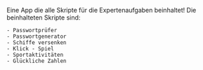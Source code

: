 Eine App die alle Skripte für die Expertenaufgaben beinhaltet!
Die beinhalteten Skripte sind:

    - Passwortprüfer
    - Passwortgenerator
    - Schiffe versenken
    - Klick - Spiel
    - Sportaktivitäten
    - Glückliche Zahlen
